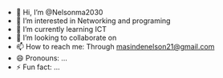 - 👋 Hi, I’m @Nelsonma2030
- 👀 I’m interested in Networking and programing
- 🌱 I’m currently learning ICT
- 💞️ I’m looking to collaborate on 
- 📫 How to reach me: Through masindenelson21@gmail.com
- 😄 Pronouns: ...
- ⚡ Fun fact: ...

<!---
Nelsonma2030/Nelsonma2030 is a ✨ special ✨ repository because its `README.md` (this file) appears on your GitHub profile.
You can click the Preview link to take a look at your changes.
--->
